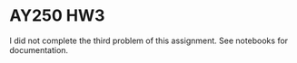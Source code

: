 # AY250 HW3

I did not complete the third problem of this assignment. See notebooks for documentation. 